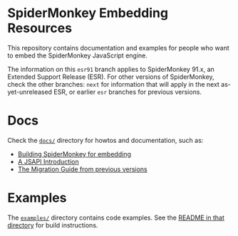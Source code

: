 # SpiderMonkey Embedding Resources #

This repository contains documentation and examples for people who want
to embed the SpiderMonkey JavaScript engine.

The information on this `esr91` branch applies to SpiderMonkey 91.x, an
Extended Support Release (ESR).
For other versions of SpiderMonkey, check the other branches: `next` for
information that will apply in the next as-yet-unreleased ESR, or
earlier `esr` branches for previous versions.

# Docs #

Check the [`docs/`](docs/) directory for howtos and documentation, such as:

-  [Building SpiderMonkey for embedding](docs/Building%20SpiderMonkey.md )
-  [A JSAPI Introduction](docs/JSAPI%20Introduction.md)
-  [The Migration Guide from previous versions](docs/Migration%20Guide.md)


# Examples #

The [`examples/`](examples/) directory contains code examples.
See the [README in that directory](examples/README.md) for build
instructions.
